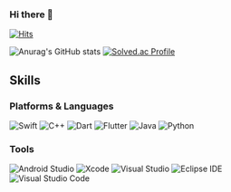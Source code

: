 ### Hi there 👋
[![Hits](https://hits.seeyoufarm.com/api/count/incr/badge.svg?url=https%3A%2F%2Fgithub.com%2Fpuretension&count_bg=%233D89C8&title_bg=%233D45C8&icon=&icon_color=%23E7E7E7&title=hits&edge_flat=false)](https://hits.seeyoufarm.com)

![Anurag's GitHub stats](https://github-readme-stats.vercel.app/api?username=puretension&show_icons=true&theme=tokyonight)
[![Solved.ac Profile](http://mazassumnida.wtf/api/v2/generate_badge?boj=rlrlfhtm2)](https://solved.ac/rlrlfhtm2/)

## Skills
### Platforms & Languages
![Swift](https://img.shields.io/badge/Swift-F80000.svg?&style=for-the-badge&logo=Swift&logoColor=white)
![C++](https://img.shields.io/badge/C/C++-1572B6.svg?&style=for-the-badge&logo=C&logoColor=white)
![Dart](https://img.shields.io/badge/Dart-1572B6.svg?&style=for-the-badge&logo=Dart&logoColor=white)
![Flutter](https://img.shields.io/badge/Flutter-4479A1.svg?&style=for-the-badge&logo=Flutter&logoColor=white)
![Java](https://img.shields.io/badge/Java-007396.svg?&style=for-the-badge&logo=Java&logoColor=white)
![Python](https://img.shields.io/badge/Python-3776AB.svg?&style=for-the-badge&logo=Python&logoColor=white)

### Tools 
![Android Studio](https://img.shields.io/badge/Android%20Studio-3DDC84.svg?&style=for-the-badge&logo=Android%20Studio&logoColor=white)
![Xcode](https://img.shields.io/badge/Xcode%20-147EFB.svg?&style=for-the-badge&logo=Xcode%20&logoColor=white)
![Visual Studio](https://img.shields.io/badge/Visual%20Studio-svg?&style=for-the-badge&logo=Visual%20Studio&logoColor=white)
![Eclipse IDE](https://img.shields.io/badge/Eclipse%20IDE-2C2255.svg?&style=for-the-badge&logo=Eclipse%20IDE&logoColor=white)
![Visual Studio Code](https://img.shields.io/badge/Visual%20Studio%20Code-007ACC.svg?&style=for-the-badge&logo=Visual%20Studio%20Code&logoColor=white)



<!--
**puretension/puretension** is a ✨ _special_ ✨ repository because its `README.md` (this file) appears on your GitHub profile.

Here are some ideas to get you started:

- 🔭 I’m currently working on ...
- 🌱 I’m currently learning ...
- 👯 I’m looking to collaborate on ...
- 🤔 I’m looking for help with ...
- 💬 Ask me about ...
- 📫 How to reach me: ...
- 😄 Pronouns: ...
- ⚡ Fun fact: ...
-->
